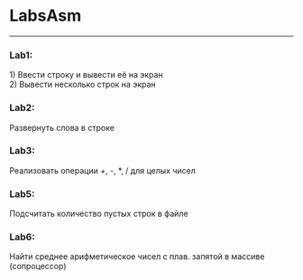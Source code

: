 # LabsAsm
<hr>
<h3>Lab1:</h3> 
1) Ввести строку и вывести её на экран<br>
2) Вывести несколько строк на экран
<h3>Lab2:</h3>
Развернуть слова в строке
<h3>Lab3:</h3>
Реализовать операции +, -, *, / для целых чисел
<h3>Lab5:</h3>
Подсчитать количество пустых строк в файле
<h3>Lab6:</h3>
Найти среднее арифметическое чисел с плав. запятой в массиве (сопроцессор)
<h3></h3>
